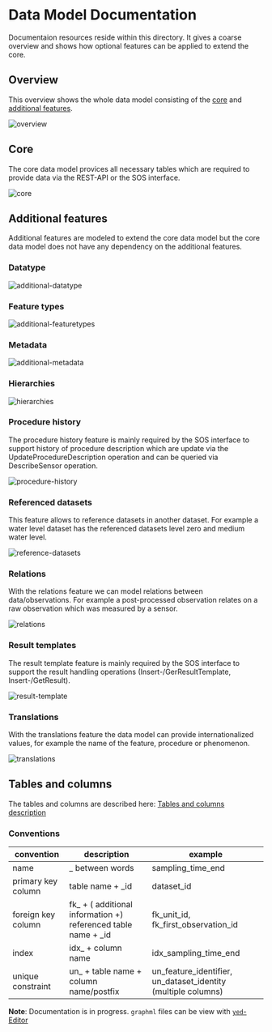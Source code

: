 # Data Model Documentation
Documentaion resources reside within this directory. It
gives a coarse overview and shows how optional features
can be applied to extend the core.

## Overview

This overview shows the whole data model consisting of the [core](#core) and [additional features](#additional-features).

![overview](https://github.com/52North/series-hibernate/blob/develop/docs/images/overview.png)

## Core

The core data model provices all necessary tables which are required to provide data via the REST-API or the SOS interface.

![core](https://github.com/52North/series-hibernate/blob/develop/docs/images/core.png)



## Additional features

Additional features are modeled to extend the core data model but the core data model does not have any dependency on the additional features.

### Datatype

![additional-datatype](https://github.com/52North/series-hibernate/blob/develop/docs/images/additional-datatype.png)

### Feature types

![additional-featuretypes](https://github.com/52North/series-hibernate/blob/develop/docs/images/additional-featuretypes.png)

### Metadata

![additional-metadata](https://github.com/52North/series-hibernate/blob/develop/docs/images/additional-metadata.png)

### Hierarchies



![hierarchies](https://github.com/52North/series-hibernate/blob/develop/docs/images/hierarchies.png)

### Procedure history

The procedure history feature is mainly required by the SOS interface to support history of procedure description which are update via the  UpdateProcedureDescription operation and can be queried via DescribeSensor operation.

![procedure-history](https://github.com/52North/series-hibernate/blob/develop/docs/images/additional-datatype.png)

### Referenced datasets

This feature allows to reference datasets in another dataset. For example a water level dataset has the referenced datasets level zero and medium water level.

![reference-datasets](https://github.com/52North/series-hibernate/blob/develop/docs/images/procedure-history.png)

### Relations

With the relations feature we can model relations between data/observations. For example a post-processed observation relates on a raw observation which was measured by a sensor.

![relations](https://github.com/52North/series-hibernate/blob/develop/docs/images/relations.png)

### Result templates

The result template feature is mainly required by the SOS interface to support the result handling operations (Insert-/GerResultTemplate, Insert-/GetResult).

![result-template](https://github.com/52North/series-hibernate/blob/develop/docs/images/result-template.png)

### Translations

With the translations feature the data model can provide internationalized values, for example the name of the feature, procedure or phenomenon.

![translations](https://github.com/52North/series-hibernate/blob/develop/docs/images/translations.png)


## Tables and columns

The tables and columns are described here: [Tables and columns description](https://github.com/52North/series-hibernate/blob/develop/docs/tableMetadata.md)

### Conventions

| convention | description | example |
| --- | --- | --- |
| name | _ between words | sampling_time_end |
| primary key column | table name + _id | dataset_id |
| foreign key column | fk_ + ( additional information +) referenced table name + _id | fk_unit_id, fk_first_observation_id |
| index | idx_ + column name | idx_sampling_time_end |
| unique constraint | un_ + table name + column name/postfix | un_feature_identifier, un_dataset_identity (multiple columns) |


**Note**: Documentation is in progress. `graphml` files can
be view with [`yed`-Editor](https://www.yworks.com/products/yed)
